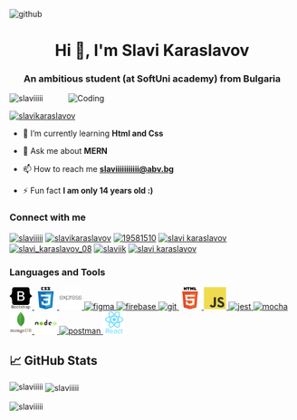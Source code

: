 <!-- ![MasterHead](https://1.bp.blogspot.com/-7A4WynwLsMw/XbBpCXG8fHI/AAAAAAAAMt4/uOa1bpLskYgrwGbllhSu2SDj_Mig8SXJQCLcBGAsYHQ/s1600/2000_600px.gif) -->
![github](https://github.com/Slaviiiii/Slaviiiii/assets/106228555/e9f86aaf-0af0-4f41-bc48-1af25baafde8)
<h1 align="center">Hi 👋, I'm Slavi Karaslavov</h1>
<h3 align="center">An ambitious student (at SoftUni academy) from Bulgaria</h3>
<img align="right" alt="Coding" width="400" src="https://cdn.dribbble.com/users/1162077/screenshots/3848914/programmer.gif">

<p align="left"> <img src="https://komarev.com/ghpvc/?username=slaviiiii&label=Profile%20views&color=0e75b6&style=flat" alt="slaviiiii" /> </p>

<p align="left"> <a href="https://twitter.com/slavikaraslavov" target="_blank" rel="opener"><img src="https://img.shields.io/twitter/follow/slavikaraslavov?logo=twitter&style=for-the-badge" alt="slavikaraslavov" /></a> </p>

- 🌱 I’m currently learning **Html and Css**

- 💬 Ask me about **MERN**

- 📫 How to reach me **slaviiiiiiiiiii@abv.bg**

- ⚡ Fun fact **I am only 14 years old :)**

<h3 align="left">Connect with me</h3>
<p align="left">
<a href="https://codepen.io/slaviiiii" target="_blank"><img align="center" src="https://raw.githubusercontent.com/rahuldkjain/github-profile-readme-generator/master/src/images/icons/Social/codepen.svg" alt="slaviiiii" height="30" width="40" /></a>
<a href="https://twitter.com/slavikaraslavov" target="_blank"><img align="center" src="https://raw.githubusercontent.com/rahuldkjain/github-profile-readme-generator/master/src/images/icons/Social/twitter.svg" alt="slavikaraslavov" height="30" width="40" /></a>
<a href="https://stackoverflow.com/users/19581510" target="_blank"><img align="center" src="https://raw.githubusercontent.com/rahuldkjain/github-profile-readme-generator/master/src/images/icons/Social/stack-overflow.svg" alt="19581510" height="30" width="40" /></a>
<a href="https://fb.com/slavi karaslavov" target="_blank"><img align="center" src="https://raw.githubusercontent.com/rahuldkjain/github-profile-readme-generator/master/src/images/icons/Social/facebook.svg" alt="slavi karaslavov" height="30" width="40" /></a>
<a href="https://instagram.com/slavi_karaslavov_08" target="_blank"><img align="center" src="https://raw.githubusercontent.com/rahuldkjain/github-profile-readme-generator/master/src/images/icons/Social/instagram.svg" alt="slavi_karaslavov_08" height="30" width="40" /></a>
<a href="https://dribbble.com/slaviik" target="_blank"><img align="center" src="https://raw.githubusercontent.com/rahuldkjain/github-profile-readme-generator/master/src/images/icons/Social/dribbble.svg" alt="slaviik" height="30" width="40" /></a>
<a href="https://www.youtube.com/c/slavi karaslavov" target="_blank"><img align="center" src="https://raw.githubusercontent.com/rahuldkjain/github-profile-readme-generator/master/src/images/icons/Social/youtube.svg" alt="slavi karaslavov" height="30" width="40" /></a>
</p>

<h3 align="left">Languages and Tools</h3>
<p align="left"> <a href="https://getbootstrap.com" target="_blank" rel="noreferrer"> <img src="https://raw.githubusercontent.com/devicons/devicon/master/icons/bootstrap/bootstrap-plain-wordmark.svg" alt="bootstrap" width="40" height="40"/> </a> <a href="https://www.w3schools.com/css/" target="_blank" rel="noreferrer"> <img src="https://raw.githubusercontent.com/devicons/devicon/master/icons/css3/css3-original-wordmark.svg" alt="css3" width="40" height="40"/> </a> <a href="https://expressjs.com" target="_blank" rel="noreferrer"> <img src="https://raw.githubusercontent.com/devicons/devicon/master/icons/express/express-original-wordmark.svg" alt="express" width="40" height="40"/> </a> <a href="https://www.figma.com/" target="_blank" rel="noreferrer"> <img src="https://www.vectorlogo.zone/logos/figma/figma-icon.svg" alt="figma" width="40" height="40"/> </a> <a href="https://firebase.google.com/" target="_blank" rel="noreferrer"> <img src="https://www.vectorlogo.zone/logos/firebase/firebase-icon.svg" alt="firebase" width="40" height="40"/> </a> <a href="https://git-scm.com/" target="_blank" rel="noreferrer"> <img src="https://www.vectorlogo.zone/logos/git-scm/git-scm-icon.svg" alt="git" width="40" height="40"/> </a> <a href="https://www.w3.org/html/" target="_blank" rel="noreferrer"> <img src="https://raw.githubusercontent.com/devicons/devicon/master/icons/html5/html5-original-wordmark.svg" alt="html5" width="40" height="40"/> </a> <a href="https://developer.mozilla.org/en-US/docs/Web/JavaScript" target="_blank" rel="noreferrer"> <img src="https://raw.githubusercontent.com/devicons/devicon/master/icons/javascript/javascript-original.svg" alt="javascript" width="40" height="40"/> </a> <a href="https://jestjs.io" target="_blank" rel="noreferrer"> <img src="https://www.vectorlogo.zone/logos/jestjsio/jestjsio-icon.svg" alt="jest" width="40" height="40"/> </a> <a href="https://mochajs.org" target="_blank" rel="noreferrer"> <img src="https://www.vectorlogo.zone/logos/mochajs/mochajs-icon.svg" alt="mocha" width="40" height="40"/> </a> <a href="https://www.mongodb.com/" target="_blank" rel="noreferrer"> <img src="https://raw.githubusercontent.com/devicons/devicon/master/icons/mongodb/mongodb-original-wordmark.svg" alt="mongodb" width="40" height="40"/> </a> <a href="https://nodejs.org" target="_blank" rel="noreferrer"> <img src="https://raw.githubusercontent.com/devicons/devicon/master/icons/nodejs/nodejs-original-wordmark.svg" alt="nodejs" width="40" height="40"/> </a> <a href="https://postman.com" target="_blank" rel="noreferrer"> <img src="https://www.vectorlogo.zone/logos/getpostman/getpostman-icon.svg" alt="postman" width="40" height="40"/> </a> <a href="https://reactjs.org/" target="_blank" rel="noreferrer"> <img src="https://raw.githubusercontent.com/devicons/devicon/master/icons/react/react-original-wordmark.svg" alt="react" width="40" height="40"/> </a> </p>

<h2>📈 GitHub Stats</h2>

<p><img align="left" src="https://github-readme-stats.vercel.app/api/top-langs?username=slaviiiii&show_icons=true&locale=en&layout=compact" alt="slaviiiii" /></p>

<p>&nbsp;<img align="center" src="https://github-readme-stats.vercel.app/api?username=slaviiiii&show_icons=true&locale=en" alt="slaviiiii" /></p>

<p><img align="center" src="https://github-readme-streak-stats.herokuapp.com/?user=slaviiiii&" alt="slaviiiii" /></p>
